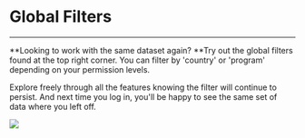 # Global Filters

---

**Looking to work with the same dataset again? **Try out the global filters found at the top right corner. You can filter by 'country' or 'program' depending on your permission levels.

Explore freely through all the features knowing the filter will continue to persist. And next time you log in, you'll be happy to see the same set of data where you left off.

![](https://lh6.googleusercontent.com/biyBFsvLc05K59LYX6-kZDaFjll1MUY-WdlxO5-j7sqUix_ddT_62Y4MLCaw3HEphWasc2JoOB6JLhWs-p4C1xuSC-WLuvLG300J7thHmP5Aj9YTUVSeafPInyF-lHPAkEykm1lK)

